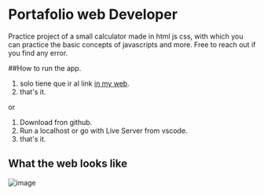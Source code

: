 # Portafolio web Developer 

Practice project of a small calculator made in html js css, with which you can practice the basic concepts of javascripts and more. Free to reach out if you find any error.

##How to run the app.
1. solo tiene que ir al link [in my web](https://jorgegso.github.io/calculatorJs/).
2. that's it.

or 

1. Download  fron github.
2. Run a localhost or go with Live Server from vscode.
3. that's it.



## What the web looks like
![image](https://user-images.githubusercontent.com/63064991/126343653-5ee03f4c-4ad5-4bf2-a55a-6f13b7a60edd.png)

